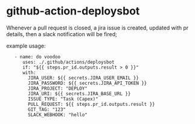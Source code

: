 # github-action-deploysbot
Whenever a pull request is closed, a jira issue is created, updated with pr details, then a slack notification will be fired;



example usage: 
```
   - name: do voodoo
      uses: ./.github/actions/deploysbot
      if: "${{ steps.pr_id.outputs.result > 0 }}"
      with:
        JIRA_USER: ${{ secrets.JIRA_USER_EMAIL }}
        JIRA_PASSWORD: ${{ secrets.JIRA_API_TOKEN }}
        JIRA_PROJECT: "DEPLOY"
        JIRA_URI: ${{ secrets.JIRA_BASE_URL }}
        ISSUE_TYPE: "Task (Capex)"
        PULL_REQUEST: ${{ steps.pr_id.outputs.result }}
        GIT_TAG: "123"
        SLACK_WEBHOOK: "hello"
```
